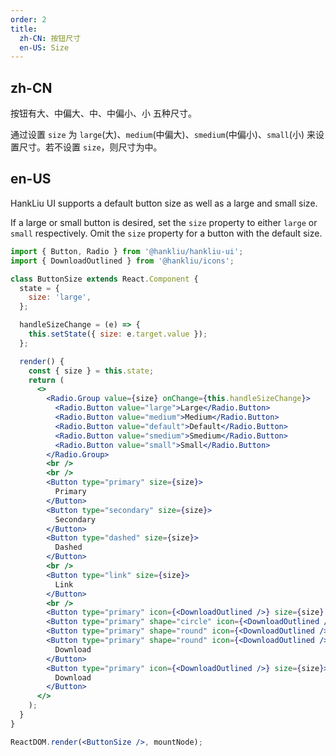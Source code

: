 ```yaml
---
order: 2
title:
  zh-CN: 按钮尺寸
  en-US: Size
---
```


## zh-CN

按钮有大、中偏大、中、中偏小、小 五种尺寸。

通过设置 `size` 为 `large`(大)、`medium`(中偏大)、`smedium`(中偏小)、`small`(小) 来设置尺寸。若不设置 `size`，则尺寸为中。

## en-US

HankLiu UI supports a default button size as well as a large and small size.

If a large or small button is desired, set the `size` property to either `large` or `small` respectively. Omit the `size` property for a button with the default size.

```jsx
import { Button, Radio } from '@hankliu/hankliu-ui';
import { DownloadOutlined } from '@hankliu/icons';

class ButtonSize extends React.Component {
  state = {
    size: 'large',
  };

  handleSizeChange = (e) => {
    this.setState({ size: e.target.value });
  };

  render() {
    const { size } = this.state;
    return (
      <>
        <Radio.Group value={size} onChange={this.handleSizeChange}>
          <Radio.Button value="large">Large</Radio.Button>
          <Radio.Button value="medium">Medium</Radio.Button>
          <Radio.Button value="default">Default</Radio.Button>
          <Radio.Button value="smedium">Smedium</Radio.Button>
          <Radio.Button value="small">Small</Radio.Button>
        </Radio.Group>
        <br />
        <br />
        <Button type="primary" size={size}>
          Primary
        </Button>
        <Button type="secondary" size={size}>
          Secondary
        </Button>
        <Button type="dashed" size={size}>
          Dashed
        </Button>
        <br />
        <Button type="link" size={size}>
          Link
        </Button>
        <br />
        <Button type="primary" icon={<DownloadOutlined />} size={size} />
        <Button type="primary" shape="circle" icon={<DownloadOutlined />} size={size} />
        <Button type="primary" shape="round" icon={<DownloadOutlined />} size={size} />
        <Button type="primary" shape="round" icon={<DownloadOutlined />} size={size}>
          Download
        </Button>
        <Button type="primary" icon={<DownloadOutlined />} size={size}>
          Download
        </Button>
      </>
    );
  }
}

ReactDOM.render(<ButtonSize />, mountNode);
```
